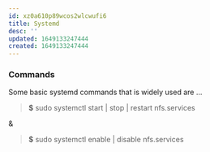 ```yaml
---
id: xz0a610p89wcos2wlcwufi6
title: Systemd
desc: ''
updated: 1649133247444
created: 1649133247444
---
```


### Commands

Some basic systemd commands that is widely used are ...
> **$** sudo systemctl start | stop | restart nfs.services

&

>**$** sudo systemctl enable | disable nfs.services
